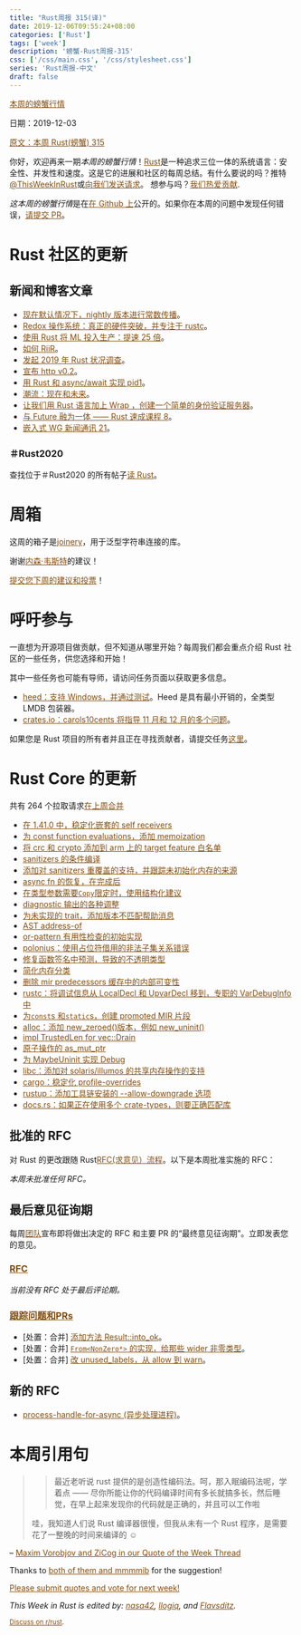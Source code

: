 ```yaml
---
title: "Rust周报 315(译)"
date: 2019-12-06T09:55:24+08:00
categories: ['Rust']
tags: ['week']
description: '螃蟹-Rust周报-315'
css: ['/css/main.css', '/css/stylesheet.css']
series: 'Rust周报-中文'
draft: false
---
```


<style>
a { color: #804d0f;}
</style>


[本周的螃蟹行情](https://this-week-in-rust.org/)

日期：2019-12-03

[原文：本周 Rust(螃蟹) 315](https://this-week-in-rust.org/blog/2019/12/03/this-week-in-rust-315/)

你好，欢迎再来一期*本周的螃蟹行情*！[Rust](http://rust-lang.org)是一种追求三位一体的系统语言：安全性、并发性和速度。这是它的进展和社区的每周总结。有什么要说的吗？推特[@ThisWeekInRust](https://twitter.com/ThisWeekInRust)或[向我们发送请求](https://github.com/cmr/this-week-in-rust)。 想参与吗？[我们热爱贡献](https://github.com/rust-lang/rust/blob/master/CONTRIBUTING.md).

*这本周的螃蟹行情*是在[在 Github 上](https://github.com/cmr/this-week-in-rust)公开的。如果你在本周的问题中发现任何错误，[请提交 PR](https://github.com/cmr/this-week-in-rust/pulls)。

# Rust 社区的更新

## 新闻和博客文章

- [现在默认情况下，nightly 版本进行常数传播](https://blog.rust-lang.org/inside-rust/2019/12/02/const-prop-on-by-default.html)。
- [Redox 操作系统：真正的硬件突破，并专注于 rustc](https://www.redox-os.org/news/focusing-on-rustc/)。
- [使用 Rust 将 ML 投入生产：提速 25 倍](https://www.lpalmieri.com/posts/2019-12-01-taking-ml-to-production-with-rust-a-25x-speedup/)。
- [如何 RiiR](http://adventures.michaelfbryan.com/posts/how-to-riir/index.html)。
- [发起 2019 年 Rust 状况调查](https://blog.rust-lang.org/2019/12/03/survey-launch.html)。
- [宣布 http v0.2](https://seanmonstar.com/post/189439210962/http-v02)。
- [用 Rust 和 async/await 实现 pid1](https://tech.fpcomplete.com/rust/pid1)。
- [潮流：现在和未来](https://blog.yoshuawuyts.com/tide/)。
- [让我们用 Rust 语言加上 Wrap ，创建一个简单的身份验证服务器](https://blog.joco.dev/posts/warp_auth_server_tutorial)。
- [与 Future 融为一体 —— Rust 速成课程 8](https://www.snoyman.com/blog/2019/12/rust-crash-course-08-down-dirty-future)。
- [嵌入式 WG 新闻通讯 21](https://rust-embedded.github.io/blog/newsletter-21/)。

### ＃Rust2020

查找位于＃Rust2020 的所有帖子[读 Rust](https://readrust.net/rust-2020/)。

# 周箱

这周的箱子是[joinery](https://docs.rs/joinery)，用于泛型字符串连接的库。

谢谢[内森·韦斯特](https://users.rust-lang.org/t/crate-of-the-week/2704/677)的建议！

[提交您下周的建议和投票][submit_crate]！

[submit_crate]: https://users.rust-lang.org/t/crate-of-the-week/2704

# 呼吁参与

一直想为开源项目做贡献，但不知道从哪里开始？每周我们都会重点介绍 Rust 社区的一些任务，供您选择和开始！

其中一些任务也可能有导师，请访问任务页面以获取更多信息。

- [heed：支持 Windows，并通过测试](https://github.com/Kerollmops/heed/pull/25)。Heed 是具有最小开销的，全类型 LMDB 包装器。
- [crates.io：carols10cents 将指导 11 月和 12 月的多个问题](https://github.com/rust-lang/crates.io/issues?q=is%3Aissue+is%3Aopen+sort%3Aupdated-desc+label%3AE-mentor)。

如果您是 Rust 项目的所有者并且正在寻找贡献者，请提交任务[这里][guidelines]。

[guidelines]: https://users.rust-lang.org/t/twir-call-for-participation/4821

# Rust Core 的更新

共有 264 个拉取请求[在上周合并][merged]

[merged]: https://github.com/search?q=is%3Apr+org%3Arust-lang+is%3Amerged+merged%3A2019-11-25..2019-12-02

- [在 1.41.0 中，稳定化嵌套的 self receivers](https://github.com/rust-lang/rust/pull/64325)
- [为 const function evaluations，添加 memoization](https://github.com/rust-lang/rust/pull/66294)
- [将 crc 和 crypto 添加到 arm 上的 target feature 白名单](https://github.com/rust-lang/rust/pull/66918)
- [sanitizers 的条件编译](https://github.com/rust-lang/rust/pull/66245)
- [添加对 sanitizers 重覆盖的支持，并跟踪未初始化内存的来源](https://github.com/rust-lang/rust/pull/66522)
- [async fn 的恢复，在完成后](https://github.com/rust-lang/rust/pull/66321)
- [在类型参数需要`Copy`限定时，使用结构化建议](https://github.com/rust-lang/rust/pull/66567)
- [diagnostic 输出的各种调整](https://github.com/rust-lang/rust/pull/66754)
- [为未实现的 trait，添加版本不匹配帮助消息](https://github.com/rust-lang/rust/pull/66561)
- [AST address-of](https://github.com/rust-lang/rust/pull/66671)
- [or-pattern 有用性检查的初始实现](https://github.com/rust-lang/rust/pull/66612)
- [polonius：使用占位符借用的非法子集关系错误](https://github.com/rust-lang/polonius/pull/137)
- [修复函数签名中预测，导致的不透明类型](https://github.com/rust-lang/rust/pull/66178)
- [简化内存分类](https://github.com/rust-lang/rust/pull/66246)
- [删除 mir predecessors 缓存中的内部可变性](https://github.com/rust-lang/rust/pull/64736)
- [rustc：将调试信息从 LocalDecl 和 UpvarDecl 移到，专职的 VarDebugInfo 中](https://github.com/rust-lang/rust/pull/56231)
- [为`const`s 和`static`s，创建 promoted MIR 片段](https://github.com/rust-lang/rust/pull/66642)
- [alloc：添加 new_zeroed()版本，例如 new_uninit()](https://github.com/rust-lang/rust/pull/66128)
- [impl TrustedLen for vec::Drain](https://github.com/rust-lang/rust/pull/66759)
- [原子操作的 as_mut_ptr](https://github.com/rust-lang/rust/pull/66705)
- [为 MaybeUninit 实现 Debug](https://github.com/rust-lang/rust/pull/65013)
- [libc：添加对 solaris/illumos 的共享内存操作的支持](https://github.com/rust-lang/libc/pull/1584)
- [cargo：稳定化 profile-overrides](https://github.com/rust-lang/cargo/pull/7591)
- [rustup：添加工具链安装的 --allow-downgrade 选项](https://github.com/rust-lang/rustup/pull/2126)
- [docs.rs：如果正在使用多个 crate-types，则要正确匹配库](https://github.com/rust-lang/docs.rs/pull/499)

## 批准的 RFC

对 Rust 的更改跟随 Rust[RFC(求意见）流程](https://github.com/rust-lang/rfcs#rust-rfcs)。以下是本周批准实施的 RFC：

_本周未批准任何 RFC。_

## 最后意见征询期

每周[团队](https://www.rust-lang.org/team.html)宣布即将做出决定的 RFC 和主要 PR 的“最终意见征询期”。立即发表您的意见。

### [RFC](https://github.com/rust-lang/rfcs/labels/final-comment-period)

_当前没有 RFC 处于最后评论期。_

### [跟踪问题和PRs](https://github.com/rust-lang/rust/labels/final-comment-period)

- \[处置：合并] [添加方法 Result::into_ok](https://github.com/rust-lang/rust/pull/66045)。
- \[处置：合并] [`From<NonZero*>` 的实现，给那些 wider 非零类型](https://github.com/rust-lang/rust/pull/66277)。
- \[处置：合并] [改 unused_labels，从 allow 到 warn](https://github.com/rust-lang/rust/pull/66325)。

## 新的 RFC

- [process-handle-for-async (异步处理进程)](https://github.com/rust-lang/rfcs/pull/2823)。

# 本周引用句

> > 最近老听说 rust 提供的是创造性编码法。呵，那入眠编码法呢，学着点 —— 尽你所能让你的代码编译时间有多长就搞多长，然后睡觉，在早上起来发现你的代码就是正确的，并且可以工作啦
>
> 哇，我知道人们说 Rust 编译器很慢，但我从未有一个 Rust 程序，是需要花了一整晚的时间来编译的 ☺

– [Maxim Vorobjov and ZiCog in our Quote of the Week Thread](https://users.rust-lang.org/t/twir-quote-of-the-week/328/749)

Thanks to [both of them and mmmmib](https://users.rust-lang.org/t/twir-quote-of-the-week/328/752) for the suggestion!

[Please submit quotes and vote for next week!](https://users.rust-lang.org/t/twir-quote-of-the-week/328)

_This Week in Rust is edited by: [nasa42](https://github.com/nasa42), [llogiq](https://github.com/llogiq), and [Flavsditz](https://github.com/Flavsditz)._

<small>[Discuss on r/rust](https://www.reddit.com/r/rust/comments/e68fzf/this_week_in_rust_315/).</small>
